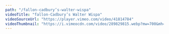```yaml
---
path: "/fallon-cadbury’s-walter-wispa"
videoTitle: "fallon-Cadbury’s Walter Wispa"
videoSourceUrl: "https://player.vimeo.com/video/41814784"
videoThumbnail: "https://i.vimeocdn.com/video/289829815.webp?mw=700&mh=393"
---
```

